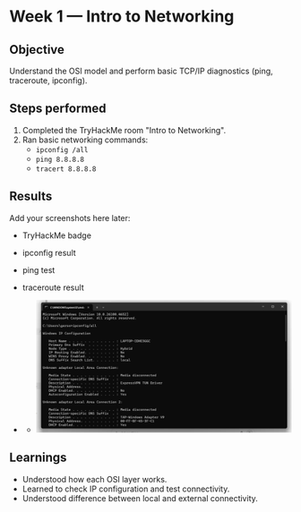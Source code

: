 # Week 1 — Intro to Networking

## Objective
Understand the OSI model and perform basic TCP/IP diagnostics (ping, traceroute, ipconfig).

## Steps performed
1. Completed the TryHackMe room "Intro to Networking".
2. Ran basic networking commands:
   - `ipconfig /all`
   - `ping 8.8.8.8`
   - `tracert 8.8.8.8`

## Results
Add your screenshots here later:
- TryHackMe badge  
- ipconfig result  
- ping test  
- traceroute result

- - ![ipconfig result](screenshots/week1-ipconfig.png)


## Learnings
- Understood how each OSI layer works.  
- Learned to check IP configuration and test connectivity.  
- Understood difference between local and external connectivity.


